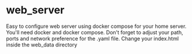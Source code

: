 # web_server
 Easy to configure web server using docker compose for your home server.
 You'll need docker and docker compose.
 Don't forget to adjust your path, ports and network preference for the .yaml file.
 Change your index.html inside the web_data directory
